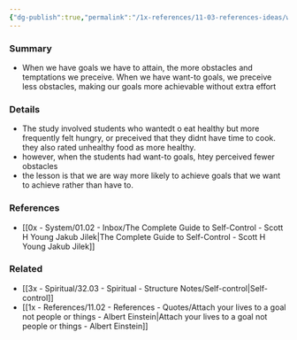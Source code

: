 ```yaml
---
{"dg-publish":true,"permalink":"/1x-references/11-03-references-ideas/want-to-goals-are-more-achievable-than-have-to-goals/","title":"Want-to goals are more achievable than have-to goals","dgShowBacklinks":false}
---
```



### Summary
- When we have goals we have to attain, the more obstacles and temptations we preceive. When we have want-to goals, we preceive less obstacles, making our goals more achievable without extra effort

### Details
- The study involved students who wantedt o eat healthy but more frequently felt hungry, or preceived that they didnt have time to cook. they also rated unhealthy food as more healthy.
- however, when the students had want-to goals, htey perceived fewer obstacles
- the lesson is that we are way more likely to achieve goals that we want to achieve rather than have to.

### References
- [[0x - System/01.02 - Inbox/The Complete Guide to Self-Control - Scott H Young Jakub Jilek\|The Complete Guide to Self-Control - Scott H Young Jakub Jilek]]

### Related
- [[3x - Spiritual/32.03 - Spiritual - Structure Notes/Self-control\|Self-control]]
- [[1x - References/11.02 - References - Quotes/Attach your lives to a goal not people or things - Albert Einstein\|Attach your lives to a goal not people or things - Albert Einstein]]